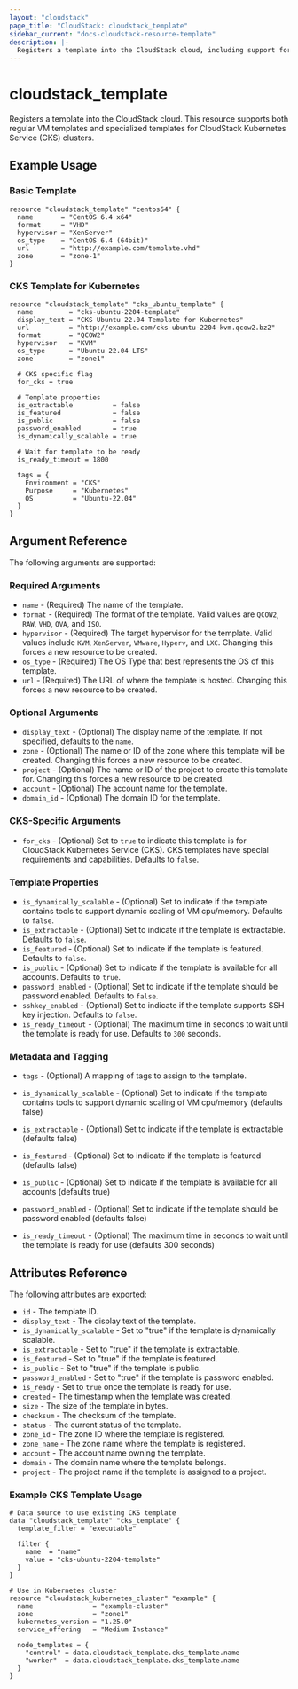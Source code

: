 ```yaml
---
layout: "cloudstack"
page_title: "CloudStack: cloudstack_template"
sidebar_current: "docs-cloudstack-resource-template"
description: |-
  Registers a template into the CloudStack cloud, including support for CloudStack Kubernetes Service (CKS) templates.
---
```


# cloudstack_template

Registers a template into the CloudStack cloud. This resource supports both regular VM templates and specialized templates for CloudStack Kubernetes Service (CKS) clusters.

## Example Usage

### Basic Template

```hcl
resource "cloudstack_template" "centos64" {
  name       = "CentOS 6.4 x64"
  format     = "VHD"
  hypervisor = "XenServer"
  os_type    = "CentOS 6.4 (64bit)"
  url        = "http://example.com/template.vhd"
  zone       = "zone-1"
}
```

### CKS Template for Kubernetes

```hcl
resource "cloudstack_template" "cks_ubuntu_template" {
  name         = "cks-ubuntu-2204-template"
  display_text = "CKS Ubuntu 22.04 Template for Kubernetes"
  url          = "http://example.com/cks-ubuntu-2204-kvm.qcow2.bz2"
  format       = "QCOW2"
  hypervisor   = "KVM"
  os_type      = "Ubuntu 22.04 LTS"
  zone         = "zone1"

  # CKS specific flag
  for_cks = true

  # Template properties
  is_extractable          = false
  is_featured             = false
  is_public               = false
  password_enabled        = true
  is_dynamically_scalable = true

  # Wait for template to be ready
  is_ready_timeout = 1800

  tags = {
    Environment = "CKS"
    Purpose     = "Kubernetes"
    OS          = "Ubuntu-22.04"
  }
}
```

## Argument Reference

The following arguments are supported:

### Required Arguments

* `name` - (Required) The name of the template.
* `format` - (Required) The format of the template. Valid values are `QCOW2`, `RAW`, `VHD`, `OVA`, and `ISO`.
* `hypervisor` - (Required) The target hypervisor for the template. Valid values include `KVM`, `XenServer`, `VMware`, `Hyperv`, and `LXC`. Changing this forces a new resource to be created.
* `os_type` - (Required) The OS Type that best represents the OS of this template.
* `url` - (Required) The URL of where the template is hosted. Changing this forces a new resource to be created.

### Optional Arguments

* `display_text` - (Optional) The display name of the template. If not specified, defaults to the `name`.
* `zone` - (Optional) The name or ID of the zone where this template will be created. Changing this forces a new resource to be created.
* `project` - (Optional) The name or ID of the project to create this template for. Changing this forces a new resource to be created.
* `account` - (Optional) The account name for the template.
* `domain_id` - (Optional) The domain ID for the template.

### CKS-Specific Arguments

* `for_cks` - (Optional) Set to `true` to indicate this template is for CloudStack Kubernetes Service (CKS). CKS templates have special requirements and capabilities. Defaults to `false`.

### Template Properties

* `is_dynamically_scalable` - (Optional) Set to indicate if the template contains tools to support dynamic scaling of VM cpu/memory. Defaults to `false`.
* `is_extractable` - (Optional) Set to indicate if the template is extractable. Defaults to `false`.
* `is_featured` - (Optional) Set to indicate if the template is featured. Defaults to `false`.
* `is_public` - (Optional) Set to indicate if the template is available for all accounts. Defaults to `true`.
* `password_enabled` - (Optional) Set to indicate if the template should be password enabled. Defaults to `false`.
* `sshkey_enabled` - (Optional) Set to indicate if the template supports SSH key injection. Defaults to `false`.
* `is_ready_timeout` - (Optional) The maximum time in seconds to wait until the template is ready for use. Defaults to `300` seconds.

### Metadata and Tagging

* `tags` - (Optional) A mapping of tags to assign to the template.

* `is_dynamically_scalable` - (Optional) Set to indicate if the template contains
    tools to support dynamic scaling of VM cpu/memory (defaults false)

* `is_extractable` - (Optional) Set to indicate if the template is extractable
    (defaults false)

* `is_featured` - (Optional) Set to indicate if the template is featured
    (defaults false)

* `is_public` - (Optional) Set to indicate if the template is available for
    all accounts (defaults true)

* `password_enabled` - (Optional) Set to indicate if the template should be
    password enabled (defaults false)

* `is_ready_timeout` - (Optional) The maximum time in seconds to wait until the
    template is ready for use (defaults 300 seconds)

## Attributes Reference

The following attributes are exported:

* `id` - The template ID.
* `display_text` - The display text of the template.
* `is_dynamically_scalable` - Set to "true" if the template is dynamically scalable.
* `is_extractable` - Set to "true" if the template is extractable.
* `is_featured` - Set to "true" if the template is featured.
* `is_public` - Set to "true" if the template is public.
* `password_enabled` - Set to "true" if the template is password enabled.
* `is_ready` - Set to `true` once the template is ready for use.
* `created` - The timestamp when the template was created.
* `size` - The size of the template in bytes.
* `checksum` - The checksum of the template.
* `status` - The current status of the template.
* `zone_id` - The zone ID where the template is registered.
* `zone_name` - The zone name where the template is registered.
* `account` - The account name owning the template.
* `domain` - The domain name where the template belongs.
* `project` - The project name if the template is assigned to a project.

### Example CKS Template Usage

```hcl
# Data source to use existing CKS template
data "cloudstack_template" "cks_template" {
  template_filter = "executable"

  filter {
    name  = "name" 
    value = "cks-ubuntu-2204-template"
  }
}

# Use in Kubernetes cluster
resource "cloudstack_kubernetes_cluster" "example" {
  name               = "example-cluster"
  zone               = "zone1"
  kubernetes_version = "1.25.0"
  service_offering   = "Medium Instance"
  
  node_templates = {
    "control" = data.cloudstack_template.cks_template.name
    "worker"  = data.cloudstack_template.cks_template.name
  }
}
```
